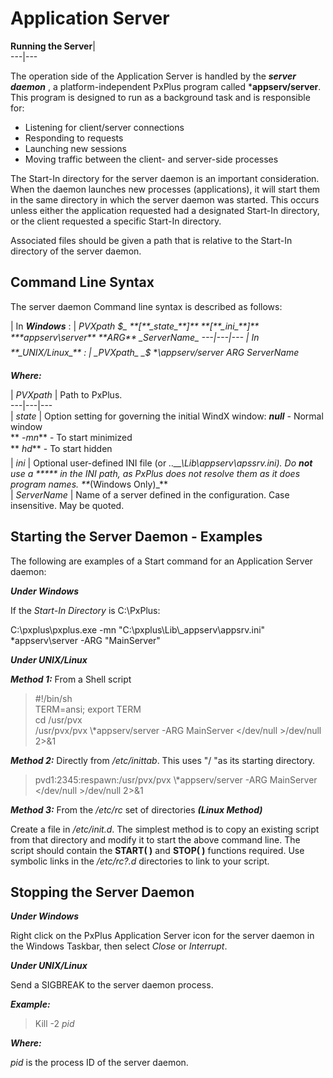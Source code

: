 # Application Server

**Running the Server**|   
---|---  
  
The operation side of the Application Server is handled by the **_server daemon_** , a platform-independent PxPlus program called ***appserv/server**. This program is designed to run as a background task and is responsible for:

  * Listening for client/server connections
  * Responding to requests
  * Launching new sessions
  * Moving traffic between the client- and server-side processes



The Start-In directory for the server daemon is an important consideration. When the daemon launches new processes (applications), it will start them in the same directory in which the server daemon was started. This occurs unless either the application requested had a designated Start-In directory, or the client requested a specific Start-In directory.

Associated files should be given a path that is relative to the Start-In directory of the server daemon.

## Command Line Syntax

The server daemon Command line syntax is described as follows:

|  In **_Windows_** : |  _PVXpath_ _$_ **[**_state_**]** **[**_ini_**]** ***appserv\server** **ARG**  _ServerName_  
---|---|---  
|  In **_UNIX/Linux_** : |  _PVXpath_ _$_ **\\*appserv/server ARG**  _ServerName_  
  
**_Where:_**

|  _PVXpath_ |  Path to PxPlus.  
---|---|---  
|  _state_ |  Option setting for governing the initial WindX window: **_null_** \- Normal window  
** _-mn_** \- To start minimized  
** _hd_** \- To start hidden  
|  _ini_ |  Optional user-defined INI file (or _..__\Lib\\_appserv\apssrv.ini_). Do **_not_** use a ***** in the INI path, as PxPlus does not resolve them as it does program names. **_(Windows Only)_**  
|  _ServerName_ |  Name of a server defined in the configuration. Case insensitive. May be quoted.  
  
## Starting the Server Daemon - Examples

The following are examples of a Start command for an Application Server daemon:

**_Under Windows_**

If the _Start-In Directory_ is C:\PxPlus:

C:\pxplus\pxplus.exe -mn "C:\pxplus\Lib\\_appserv\appsrv.ini"  
*appserv\server -ARG "MainServer"

**_Under UNIX/Linux_**

**_Method 1:_** From a Shell script

> #!/bin/sh  
>  TERM=ansi; export TERM  
>  cd /usr/pvx  
>  /usr/pvx/pvx \\*appserv/server -ARG MainServer </dev/null >/dev/null 2>&1

**_Method 2:_** Directly from _/etc/inittab_. This uses "/ "as its starting directory.

> pvd1:2345:respawn:/usr/pvx/pvx \\*appserv/server -ARG MainServer  
>  </dev/null >/dev/null 2>&1

**_Method 3:_** From the _/etc/rc_ set of directories **_(Linux Method)_**

Create a file in _/etc/init.d_. The simplest method is to copy an existing script from that directory and modify it to start the above command line. The script should contain the **START( )** and **STOP( )** functions required. Use symbolic links in the _/etc/rc?.d_ directories to link to your script.

## Stopping the Server Daemon

**_Under Windows_**

Right click on the PxPlus Application Server icon for the server daemon in the Windows Taskbar, then select _Close_ or _Interrupt_.

**_Under UNIX/Linux_**

Send a SIGBREAK to the server daemon process.

**_Example:_**

> Kill -2 _pid_

**_Where:_**

_pid_ is the process ID of the server daemon.
